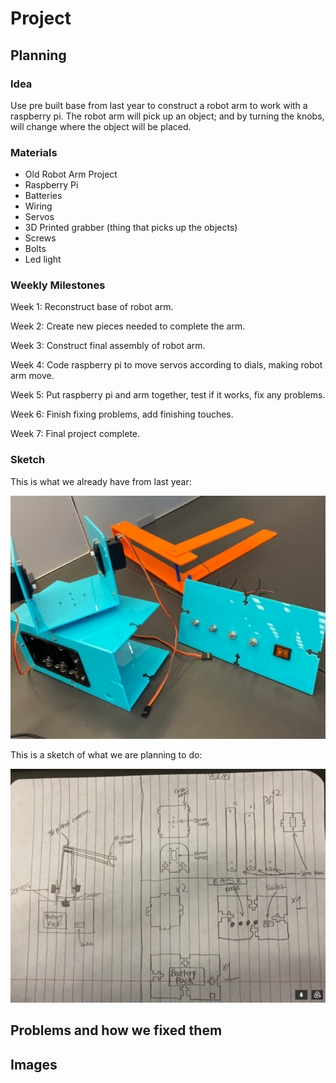 # Project
## Planning
### Idea
Use pre built base from last year to construct a robot arm to work with a raspberry pi. The robot arm will pick up an object; and by turning the knobs, will change where the object will be placed. 
### Materials
- Old Robot Arm Project 
- Raspberry Pi
- Batteries
- Wiring
- Servos
- 3D Printed grabber (thing that picks up the objects)
- Screws
- Bolts
- Led light
### Weekly Milestones
Week 1: Reconstruct base of robot arm.

Week 2: Create new pieces needed to complete the arm.

Week 3: Construct final assembly of robot arm. 

Week 4: Code raspberry pi to move servos according to dials, making robot arm move. 

Week 5: Put raspberry pi and arm together, test if it works, fix any problems. 

Week 6: Finish fixing problems, add finishing touches. 

Week 7: Final project complete.  
### Sketch
This is what we already have from last year:

![robotarm](Images/robotarm.png)

This is a sketch of what we are planning to do:

![sketch](Images/sketch.png)
## Problems and how we fixed them

## Images

